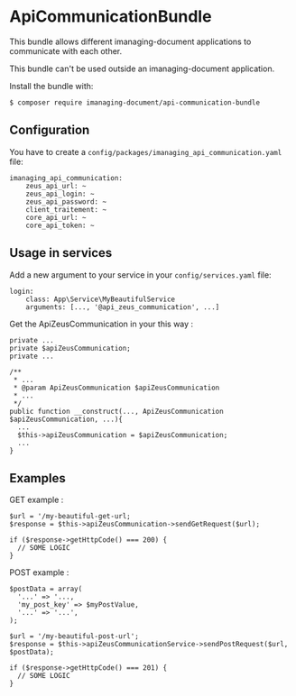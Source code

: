 ApiCommunicationBundle
============

This bundle allows different imanaging-document applications to communicate with each other.

This bundle can't be used outside an imanaging-document application.

Install the bundle with:

```console
$ composer require imanaging-document/api-communication-bundle
```

Configuration
----------------------------------

You have to create a ```config/packages/imanaging_api_communication.yaml``` file:
```console
imanaging_api_communication:
    zeus_api_url: ~
    zeus_api_login: ~
    zeus_api_password: ~
    client_traitement: ~
    core_api_url: ~
    core_api_token: ~
```

Usage in services
----------------------------------
Add a new argument to your service in your ```config/services.yaml``` file:
```console
login:
    class: App\Service\MyBeautifulService
    arguments: [..., '@api_zeus_communication', ...]
```

Get the ApiZeusCommunication in your this way :
```console
private ...
private $apiZeusCommunication;
private ...

/**
 * ...
 * @param ApiZeusCommunication $apiZeusCommunication
 * ...
 */
public function __construct(..., ApiZeusCommunication $apiZeusCommunication, ...){
  ...
  $this->apiZeusCommunication = $apiZeusCommunication;
  ...
}
```

Examples
----------------------------------

GET example :
```console
$url = '/my-beautiful-get-url;
$response = $this->apiZeusCommunication->sendGetRequest($url);

if ($response->getHttpCode() === 200) {
  // SOME LOGIC
}
```

POST example :
```console
$postData = array(
  '...' => '...,
  'my_post_key' => $myPostValue,
  '...' => '...',
);

$url = '/my-beautiful-post-url';
$response = $this->apiZeusCommunicationService->sendPostRequest($url, $postData);

if ($response->getHttpCode() === 201) {
  // SOME LOGIC
}
```